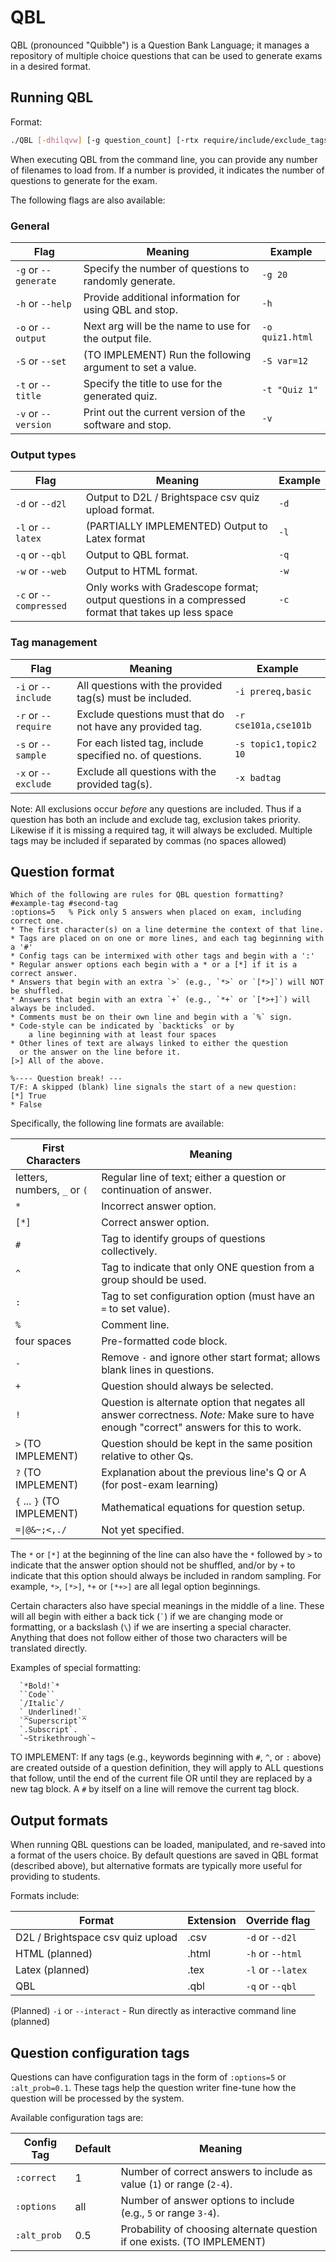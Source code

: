 # QBL

QBL (pronounced "Quibble") is a Question Bank Language; it manages a repository of multiple
choice questions that can be used to generate exams in a desired format.

## Running QBL

Format:
```bash
./QBL [-dhilqvw] [-g question_count] [-rtx require/include/exclude_tags] [-o outfile] [question_file ...]
```

When executing QBL from the command line, you can provide any number of filenames to load
from.  If a number is provided, it indicates the number of questions to generate for the
exam.

The following flags are also available:

### General
| Flag                 | Meaning                                                   | Example         |
| -------------------- | --------------------------------------------------------- | --------------- |
| `-g` or `--generate` | Specify the number of questions to randomly generate.     | `-g 20`         |
| `-h` or `--help`     | Provide additional information for using QBL and stop.    | `-h`            |
| `-o` or `--output`   | Next arg will be the name to use for the output file.     | `-o quiz1.html` |
| `-S` or `--set`      | (TO IMPLEMENT) Run the following argument to set a value. | `-S var=12`     |
| `-t` or `--title`    | Specify the title to use for the generated quiz.          | `-t "Quiz 1"`   |
| `-v` or `--version`  | Print out the current version of the software and stop.   | `-v`            |

### Output types
| Flag                 | Meaning                                                   | Example         |
| -------------------- | --------------------------------------------------------- | --------------- |
| `-d` or `--d2l`      | Output to D2L / Brightspace csv quiz upload format.       | `-d`            |
| `-l` or `--latex`    | (PARTIALLY IMPLEMENTED) Output to Latex format            | `-l`            |
| `-q` or `--qbl`      | Output to QBL format.                                     | `-q`            |
| `-w` or `--web`      | Output to HTML format.                                    | `-w`            |
| `-c` or `--compressed`      |  Only works with Gradescope format; output questions in a compressed format that takes up less space            | `-c`            |

### Tag management
| Flag                 | Meaning                                                   | Example                |
| -------------------- | --------------------------------------------------------- | ---------------------- |
| `-i` or `--include`  | All questions with the provided tag(s) must be included.  | `-i prereq,basic`      |
| `-r` or `--require`  | Exclude questions must that do not have any provided tag. | `-r cse101a,cse101b`   |
| `-s` or `--sample`   | For each listed tag, include specified no. of questions.  | `-s topic1,topic2 10`  |
| `-x` or `--exclude`  | Exclude all questions with the provided tag(s).           | `-x badtag`            |

Note: All exclusions occur _before_ any questions are included.  Thus if a question has both
an include and exclude tag, exclusion takes priority.  Likewise if it is missing a required tag,
it will always be excluded.  Multiple tags may be included if separated by commas (no spaces allowed)


## Question format

```
Which of the following are rules for QBL question formatting?
#example-tag #second-tag
:options=5   % Pick only 5 answers when placed on exam, including correct one.
* The first character(s) on a line determine the context of that line.
* Tags are placed on on one or more lines, and each tag beginning with a '#'
* Config tags can be intermixed with other tags and begin with a ':'
* Regular answer options each begin with a * or a [*] if it is a correct answer.
* Answers that begin with an extra `>` (e.g., `*>` or `[*>]`) will NOT be shuffled.
* Answers that begin with an extra `+` (e.g., `*+` or `[*>+]`) will always be included.
* Comments must be on their own line and begin with a `%` sign.
* Code-style can be indicated by `backticks` or by
    a line beginning with at least four spaces
* Other lines of text are always linked to either the question
  or the answer on the line before it.
[>] All of the above.

%---- Question break! --- 
T/F: A skipped (blank) line signals the start of a new question:
[*] True
* False
```

Specifically, the following line formats are available:

| First Characters   | Meaning                                                                      |
| ------------------ | ---------------------------------------------------------------------------- |
| letters, numbers, `_` or `(` | Regular line of text; either a question or continuation of answer. |
| `*`                | Incorrect answer option.                                                     |
| `[*]`              | Correct answer option.                                                       |
| `#`                | Tag to identify groups of questions collectively.                            |
| `^`                | Tag to indicate that only ONE question from a group should be used.          |
| `:`                | Tag to set configuration option (must have an `=` to set value).             |
| `% `               | Comment line.                                                                |
| four spaces        | Pre-formatted code block.                                                    |
| `-`                | Remove `-` and ignore other start format; allows blank lines in questions.   |
| `+`                | Question should always be selected.                                          |
| `!`                | Question is alternate option that negates all answer correctness. _Note:_ Make sure to have enough "correct" answers for this to work.    |
| `>` (TO IMPLEMENT) | Question should be kept in the same position relative to other Qs.           |
| `?` (TO IMPLEMENT) | Explanation about the previous line's Q or A (for post-exam learning)        |
| `{` ... `}` (TO IMPLEMENT) | Mathematical equations for question setup.                           |
| `=\|@&~;<,./`      | Not yet specified.                                                           |

The `*` or `[*]` at the beginning of the line can also have the `*` followed by
`>` to indicate that the answer option should not be shuffled, and/or by `+` to
indicate that this option should always be included in random sampling.
For example, `*>`, `[*>]`, `*+` or `[*+>]` are all legal option beginnings.

Certain characters also have special meanings in the middle of a line.
These will all begin with either a back tick (`` ` ``) if we are changing mode or
formatting, or a backslash (`` \ ``) if we are inserting a special character.
Anything that does not follow either of those two characters will be translated
directly.

Examples of special formatting:

```
  `*Bold!`*
  ``Code``
  `/Italic`/
  `_Underlined!`_
  `^Superscript`^
  `.Subscript`.
  `~Strikethrough`~
```

TO IMPLEMENT: If any tags (e.g., keywords beginning with `#`, `^`, or `:` above) are created
outside of a question definition, they will apply to ALL questions that follow,
until the end of the current file OR until they are replaced by a new tag
block.  A `#` by itself on a line will remove the current tag block.

## Output formats

When running QBL questions can be loaded, manipulated, and re-saved into a format of the users
choice.  By default questions are saved in QBL format (described above), but alternative
formats are typically more useful for providing to students.

Formats include:

| Format                            | Extension | Override flag      |
| --------------------------------- | --------- | ------------------ |
| D2L / Brightspace csv quiz upload | .csv      |  `-d` or `--d2l`   |
| HTML (planned)                    | .html     |  `-h` or `--html`  |
| Latex (planned)                   | .tex      |  `-l` or `--latex` |
| QBL                               | .qbl      |  `-q` or `--qbl`   |


(Planned) `-i` or `--interact` - Run directly as interactive command line (planned)

## Question configuration tags

Questions can have configuration tags in the form of `:options=5` or `:alt_prob=0.1`.
These tags help the question writer fine-tune how the question will be processed by
the system.

Available configuration tags are:

| Config Tag  | Default | Meaning                                                                  |
| ----------- | ------- | ------------------------------------------------------------------------ |
| `:correct`  | 1       | Number of correct answers to include as value (`1`) or range (`2-4`).    |
| `:options`  | all     | Number of answer options to include (e.g., `5` or range `3-4`).          |
| `:alt_prob` | 0.5     | Probability of choosing alternate question if one exists. (TO IMPLEMENT) |
